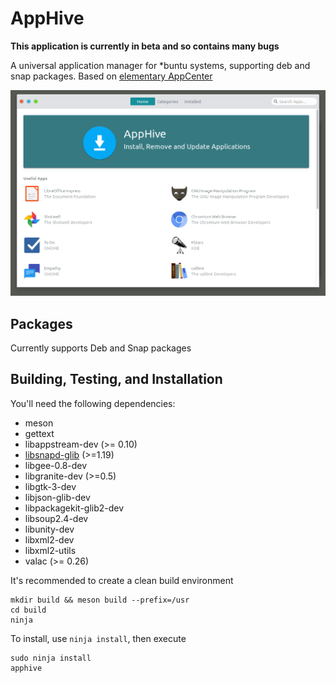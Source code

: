 # AppHive

**This application is currently in beta and so contains many bugs**

A universal application manager for *buntu systems, supporting deb and snap packages. Based on [elementary AppCenter](https://github.com/elementary/appcenter)

![Screenshot](data/screenshot.png?raw=true)

## Packages

Currently supports Deb and Snap packages

## Building, Testing, and Installation

You'll need the following dependencies:
* meson
* gettext
* libappstream-dev (>= 0.10)
* [libsnapd-glib](https://github.com/snapcore/snapd-glib) (>=1.19) 
* libgee-0.8-dev
* libgranite-dev (>=0.5)
* libgtk-3-dev
* libjson-glib-dev
* libpackagekit-glib2-dev
* libsoup2.4-dev
* libunity-dev
* libxml2-dev
* libxml2-utils
* valac (>= 0.26)

It's recommended to create a clean build environment

    mkdir build && meson build --prefix=/usr
    cd build
    ninja

To install, use `ninja install`, then execute

    sudo ninja install
    apphive	